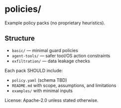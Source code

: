 # policies/
Example policy packs (no proprietary heuristics).

## Structure
- `basic/` — minimal guard policies
- `agent-tools/` — safer tool/OS action constraints
- `exfiltration/` — data leakage checks

Each pack SHOULD include:
- `policy.yaml` (schema TBD)
- `README.md` with scope, assumptions, and limitations
- `examples/` with minimal inputs

License: Apache-2.0 unless stated otherwise.
